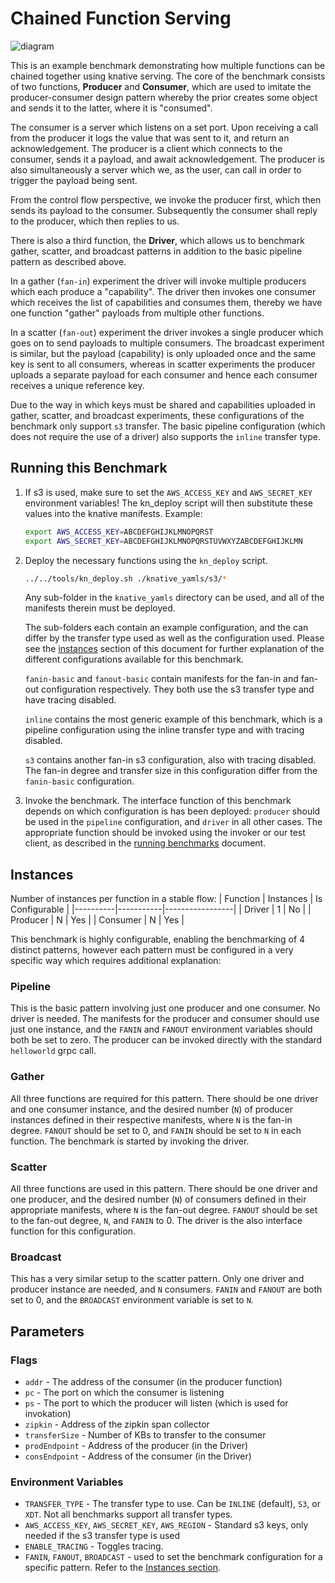 # Chained Function Serving
![diagram](diagram.png)

This is an example benchmark demonstrating how multiple functions can be chained together
using knative serving. The core of the benchmark consists of two functions, **Producer** and 
**Consumer**, which are used to imitate the producer-consumer design pattern whereby the prior
creates some object and sends it to the latter, where it is "consumed".

The consumer is a server which listens on a set port. Upon receiving a call from the producer it
logs the value that was sent to it, and return an acknowledgement. The producer is a client which
connects to the consumer, sends it a payload, and await acknowledgement. The producer is also
simultaneously a server which we, as the user, can call in order to trigger the payload being sent.

From the control flow perspective, we invoke the producer first, which then sends its payload to
the consumer. Subsequently the consumer shall reply to the producer, which then replies to us.

There is also a third function, the **Driver**, which allows us to benchmark gather, scatter, and
broadcast patterns in addition to the basic pipeline pattern as described above.

In a gather (`fan-in`) experiment the driver will invoke multiple producers which each produce a 
"capability". The driver then invokes one consumer which receives the list of capabilities and 
consumes them, thereby we have one function "gather" payloads from multiple other functions.

In a scatter (`fan-out`) experiment the driver invokes a single producer which goes on to send
payloads to multiple consumers. The broadcast experiment is similar, but the payload (capability)
is only uploaded once and the same key is sent to all consumers, whereas in scatter experiments
the producer uploads a separate payload for each consumer and hence each consumer receives a unique
reference key. 

Due to the way in which keys must be shared and capabilities uploaded in gather, scatter, and
broadcast experiments, these configurations of the benchmark only support `s3` transfer. The
basic pipeline configuration (which does not require the use of a driver) also supports the
`inline` transfer type.

## Running this Benchmark

1. If s3 is used, make sure to set the `AWS_ACCESS_KEY` and `AWS_SECRET_KEY` environment variables!
    The kn_deploy script will then substitute these values into the knative manifests.
    Example:
    ```bash               
    export AWS_ACCESS_KEY=ABCDEFGHIJKLMNOPQRST
    export AWS_SECRET_KEY=ABCDEFGHIJKLMNOPQRSTUVWXYZABCDEFGHIJKLMN
    ```

2. Deploy the necessary functions using the `kn_deploy` script.
    ```bash
    ../../tools/kn_deploy.sh ./knative_yamls/s3/*
    ```
    Any sub-folder in the `knative_yamls` directory can be used, and all of the manifests therein
    must be deployed.

    The sub-folders each contain an example configuration, and the can differ by the transfer type
    used as well as the configuration used. Please see the [instances](#instances) section of this
    document for further explanation of the different configurations available for this benchmark.

    `fanin-basic` and `fanout-basic` contain manifests for the fan-in and fan-out configuration
    respectively. They both use the s3 transfer type and have tracing disabled.

    `inline` contains the most generic example of this benchmark, which is a pipeline configuration
    using the inline transfer type and with tracing disabled.

    `s3` contains another fan-in s3 configuration, also with tracing disabled. The fan-in degree
    and transfer size in this configuration differ from the `fanin-basic` configuration.
    

3. Invoke the benchmark. The interface function of this benchmark depends on which configuration is
    has been deployed: `producer` should be used in the `pipeline` configuration, and `driver` in
    all other cases. The appropriate function should be invoked using the invoker or our test 
    client, as described in the [running benchmarks](/docs/running_benchmarks.md) document.

## Instances
Number of instances per function in a stable flow:
| Function | Instances | Is Configurable |
|----------|-----------|-----------------|
| Driver | 1 | No |
| Producer | N | Yes |
| Consumer | N | Yes |

This benchmark is highly configurable, enabling the benchmarking of 4 distinct patterns, however
each pattern must be configured in a very specific way which requires additional explanation:

### Pipeline

This is the basic pattern involving just one producer and one consumer. No driver is needed. The
manifests for the producer and consumer should use just one instance, and the `FANIN` and `FANOUT`
environment variables should both be set to zero. The producer can be invoked directly with the
standard `helloworld` grpc call.

### Gather

All three functions are required for this pattern. There should be one driver and one consumer
instance, and the desired number (`N`) of producer instances defined in their respective
manifests, where `N` is the fan-in degree. `FANOUT` should be set to 0, and `FANIN` should be set 
to `N` in each function. The benchmark is started by invoking the driver.

### Scatter

All three functions are used in this pattern. There should be one driver and one producer, and
the desired number (`N`) of consumers defined in their appropriate manifests, where `N` is the 
fan-out degree. `FANOUT` should be set to the fan-out degree, `N`, and `FANIN` to 0. The driver is
the also interface function for this configuration.

### Broadcast

This has a very similar setup to the scatter pattern. Only one driver and producer instance are
needed, and `N` consumers. `FANIN` and `FANOUT` are both set to 0, and the `BROADCAST` environment
variable is set to `N`.

## Parameters

### Flags

- `addr` - The address of the consumer (in the producer function)
- `pc` - The port on which the consumer is listening
- `ps` - The port to which the producer will listen (which is used for invokation)
- `zipkin` - Address of the zipkin span collector
- `transferSize` -  Number of KBs to transfer to the consumer
- `prodEndpoint` - Address of the producer (in the Driver)
- `consEndpoint` - Address of the consumer (in the Driver)

### Environment Variables

- `TRANSFER_TYPE` - The transfer type to use. Can be `INLINE` (default), `S3`, or `XDT`. Not
all benchmarks support all transfer types.
- `AWS_ACCESS_KEY`, `AWS_SECRET_KEY`, `AWS_REGION` - Standard s3 keys, only needed if the s3
transfer type is used
- `ENABLE_TRACING` - Toggles tracing.
- `FANIN`, `FANOUT`, `BROADCAST` - used to set the benchmark configuration for a specific pattern.
Refer to the [Instances section](#instances).